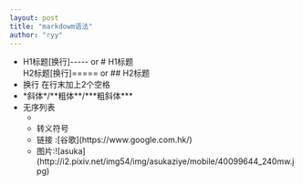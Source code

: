 ```yaml
---
layout: post
title: "markdowm语法"
author: "ryy"
---
```


<ul>
	<li>H1标题[换行]----- or # H1标题<br>H2标题[换行]===== or ## H2标题</li>
	<li>换行 在行末加上2个空格</li>
	<li>*斜体*/**粗体**/***粗斜体***</li>
	<li>无序列表 <ul><li></li>
	<li>转义符号 </li>
	<li>链接 :[谷歌](https://www.google.com.hk/)</li>
	<li>图片:![asuka](http://i2.pixiv.net/img54/img/asukaziye/mobile/40099644_240mw.jpg)</li>
</ul>